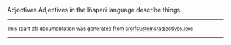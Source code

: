 Adjectives
Adjectives in the Iñapari language describe things.

* * *

<small>This (part of) documentation was generated from [src/fst/stems/adjectives.lexc](https://github.com/giellalt/lang-inp/blob/main/src/fst/stems/adjectives.lexc)</small>

---

